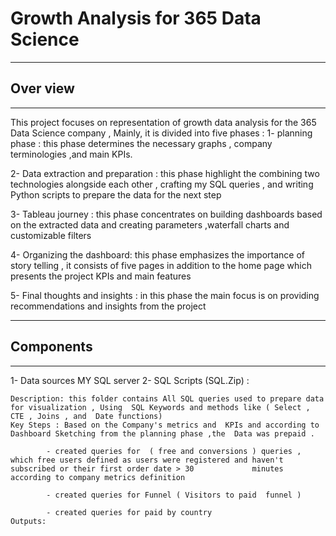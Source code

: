 # Growth Analysis for 365 Data Science
----
## Over view 
---
This project focuses on representation of growth data analysis  for the 365 Data Science company , Mainly, it is divided into five phases :
1- planning phase : this phase determines the necessary graphs , company terminologies ,and main KPIs.


2- Data extraction and preparation  : this phase highlight the combining two technologies alongside each other ,  crafting my SQL queries , and writing  Python scripts to prepare the data for the next step 

3- Tableau journey : this phase concentrates on building dashboards based on the extracted data and creating parameters ,waterfall charts and customizable filters 

4- Organizing the dashboard: this phase emphasizes the importance of story telling , it consists of five pages  in addition to the home page which presents the  project KPIs and main features 

5- Final thoughts and insights : in this phase the main focus is on providing recommendations and insights from the project 

------
## Components 

---
1- Data sources MY SQL server 
2- SQL Scripts (SQL.Zip) :

	Description: this folder contains All SQL queries used to prepare data for visualization , Using  SQL Keywords and methods like ( Select , CTE , Joins , and  Date functions)
	Key Steps : Based on the Company's metrics and  KPIs and according to Dashboard Sketching from the planning phase ,the  Data was prepaid .

			- created queries for  ( free and conversions ) queries , which free users defined as users were registered and haven't subscribed or their first order date > 30 			  minutes according to company metrics definition  

			- created queries for Funnel ( Visitors to paid  funnel )
			
			- created queries for paid by country 
	Outputs:
